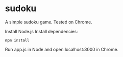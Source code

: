 # sudoku
A simple sudoku game. Tested on Chrome.

Install Node.js
Install dependencies:

<code>npm install</code>

Run app.js in Node and open localhost:3000 in Chrome.
